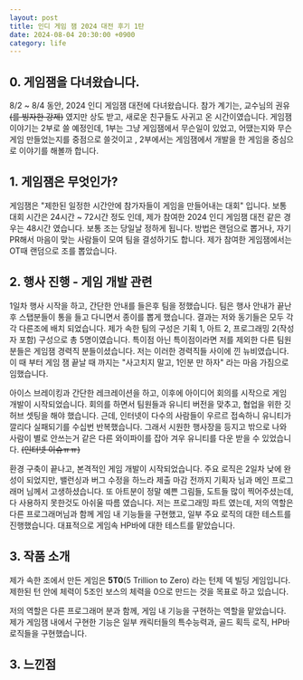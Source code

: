 ```yaml
---
layout: post
title: 인디 게임 잼 2024 대전 후기 1탄
date: 2024-08-04 20:30:00 +0900
category: life
---
```


## 0. 게임잼을 다녀왔습니다.

8/2 ~ 8/4 동안, 2024 인디 게임잼 대전에 다녀왔습니다. 참가 계기는, 교수님의  권유~~(를 빙자한 강제)~~ 였지만 상도 받고, 새로운 친구들도 사귀고 온 시간이였습니다.  게임잼 이야기는 2부로 쓸 예정인데, 1부는 그냥 게임잼에서 무슨일이 있었고, 어땠는지와 무슨 게임 만들었는지를 중점으로 쓸것이고 , 2부에서는 게임잼에서 개발을 한 게임을 중심으로 이야기를 해볼까 합니다.

## 1. 게임잼은 무엇인가?

게임잼은 "제한된 일정한 시간안에 참가자들이 게임을 만들어내는 대회" 입니다. 보통 대회 시간은 24시간 ~  72시간 정도 인데, 제가 참여한 2024 인디 게임잼 대전 같은 경우는 48시간 였습니다. 보통 조는 당일날 정하게 됩니다. 방법은 랜덤으로 뽑거나, 자기 PR해서 마음이 맞는 사람들이 모여 팀을 결성하기도 합니다. 제가 참여한 게임잼에서는  OT때 랜덤으로 조를 뽑았습니다.

## 2.  행사 진행 - 게임 개발 관련
 1일차 행사 시작을 하고, 간단한 안내를 들은후 팀을 정했습니다. 팀은 행사 안내가 끝난후 스탭분들이 통을 들고 다니면서 종이를 뽑게 했습니다. 결과는 저와 동기들은 모두 각각 다른조에 배치 되었습니다. 제가 속한 팀의 구성은 기획 1, 아트 2, 프로그래밍 2(작성자 포함)  구성으로 총 5명이였습니다. 특이점 아닌 특이점이라면 저를 제외한 다른 팀원분들은 게임잼 경력직 분들이셨습니다. 저는 이러한 경력직들 사이에 낀 뉴비였습니다. 이 때 부터 게임 잼 끝날 때 까지는 "사고치지 말고, 1인분 만 하자" 라는 마음 가짐으로 임했습니다.

 아이스 브레이킹과 간단한 레크레이션을 하고, 이후에 아이디어 회의를 시작으로 게임 개발이 시작되었습니다. 회의를 하면서 팀원들과 유니티 버전을 맞추고, 협업을 위한 깃허브 셋팅을 해야 했습니다. 근데, 인터넷이 다수의 사람들이 우르르 접속하니 유니티가 깔리다 실패되기를 수십번 반복했습니다. 그래서 시원한 행사장을 등지고 밖으로 나와 사람이 별로 안쓰는거 같은 다른 와이파이를 잡아 겨우 유니티를 다운 받을 수 있었습니다. ~~(인터넷 이슈ㅠㅠ)~~ 

 환경 구축이 끝나고, 본격적인 게임 개발이 시작되었습니다. 주요 로직은 2일차 낮에 완성이 되었지만, 밸런싱과 버그 수정을 하느라 제출 마감 전까지 기획자 님과 메인 프로그래머 님께서 고생하셨습니다. 또 아트분이 정말 예쁜 그림들, 도트들 많이 찍어주셨는데, 다 사용하지 못한것도 아쉬울 따름 였습니다. 저는 프로그래밍 파트 였는데, 저의 역할은 다른 프로그래머님과 함께 게임 내 기능들을 구현했고,  일부 주요 로직의 대한 테스트를 진행했습니다. 대표적으로 게임속 HP바에 대한 테스트를 맡았습니다. 

 

 ## 3. 작품 소개

 제가 속한 조에서 만든 게임은 **5T0**(5 Trillion to Zero) 라는 턴제 덱 빌딩 게임입니다. 제한된 턴 안에 체력이 5조인 보스의 체력을 0으로 만드는 것을 목표로 하고 있습니다.

 저의 역할은 다른 프로그래머 분과 함께, 게임 내 기능을 구현하는 역할을 맡았습니다. 제가 게임잼 내에서 구현한 기능은 일부 캐릭터들의 특수능력과, 골드 획득 로직, HP바 로직들을 구현했습니다. 
 ## 3. 느낀점

 ## 

 